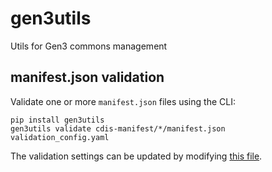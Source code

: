 # gen3utils
Utils for Gen3 commons management

## manifest.json validation

Validate one or more `manifest.json` files using the CLI:
```
pip install gen3utils
gen3utils validate cdis-manifest/*/manifest.json validation_config.yaml
```

The validation settings can be updated by modifying [this file](gen3utils/validation_config.yaml).
